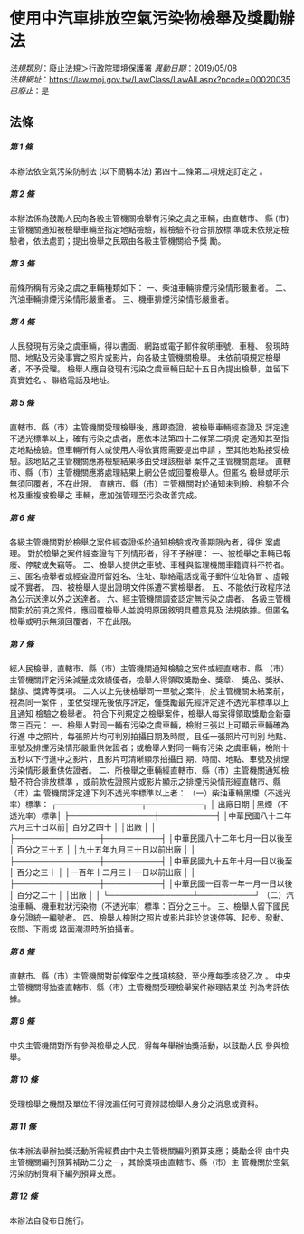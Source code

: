# 使用中汽車排放空氣污染物檢舉及獎勵辦法

*法規類別*：廢止法規＞行政院環境保護署
*異動日期*：2019/05/08  
*法規網址*：https://law.moj.gov.tw/LawClass/LawAll.aspx?pcode=O0020035
*已廢止*：是


## 法條
##### 第 1 條
本辦法依空氣污染防制法 (以下簡稱本法) 第四十二條第二項規定訂定之
。

##### 第 2 條
本辦法係為鼓勵人民向各級主管機關檢舉有污染之虞之車輛，由直轄市、
縣 (市) 主管機關通知被檢舉車輛至指定地點檢驗，經檢驗不符合排放標
準或未依規定檢驗者，依法處罰；提出檢舉之民眾由各級主管機關給予獎
勵。

##### 第 3 條
前條所稱有污染之虞之車輛種類如下：
一、柴油車輛排煙污染情形嚴重者。
二、汽油車輛排煙污染情形嚴重者。
三、機車排煙污染情形嚴重者。

##### 第 4 條
人民發現有污染之虞車輛，得以書面、網路或電子郵件敘明車號、車種、
發現時間、地點及污染事實之照片或影片，向各級主管機關檢舉。
未依前項規定檢舉者，不予受理。
檢舉人應自發現有污染之虞車輛日起十五日內提出檢舉，並留下真實姓名
、聯絡電話及地址。

##### 第 5 條
直轄市、縣（市）主管機關受理檢舉後，應即查證，被檢舉車輛經查證及
評定達不透光標準以上，確有污染之虞者，應依本法第四十二條第二項規
定通知其至指定地點檢驗。但車輛所有人或使用人得依實際需要提出申請
，至其他地點接受檢驗。該地點之主管機關應將檢驗結果移由受理該檢舉
案件之主管機關處理。
直轄市、縣（市）主管機關應將處理結果上網公告或回覆檢舉人。但匿名
檢舉或明示無須回覆者，不在此限。
直轄市、縣（市）主管機關對於通知未到檢、檢驗不合格及重複被檢舉之
車輛，應加強管理至污染改善完成。

##### 第 6 條
各級主管機關對於檢舉之案件經查證係於通知檢驗或改善期限內者，得併
案處理。
對於檢舉之案件經查證有下列情形者，得不予辦理：
一、被檢舉之車輛已報廢、停駛或失竊等。
二、檢舉人提供之車號、車種與監理機關車籍資料不符者。
三、匿名檢舉者或經查證所留姓名、住址、聯絡電話或電子郵件位址偽冒
    、虛報或不實者。
四、被檢舉人提出證明文件係遭不實檢舉者。
五、不能依行政程序法為公示送達以外之送達者。
六、經主管機關調查認定無污染之虞者。
各級主管機關對於前項之案件，應回覆檢舉人並說明原因敘明具體意見及
法規依據。但匿名檢舉或明示無須回覆者，不在此限。

##### 第 7 條
經人民檢舉，直轄市、縣（市）主管機關通知檢驗之案件或經直轄市、縣
（市）主管機關評定污染減量成效績優者，檢舉人得領取獎勵金、獎章、
獎品、獎狀、錦旗、獎牌等獎項。
二人以上先後檢舉同一車號之案件，於主管機關未結案前，視為同一案件
，並依受理先後依序評定，僅獎勵最先經評定達不透光率標準以上且通知
檢驗之檢舉者。
符合下列規定之檢舉案件，檢舉人每案得領取獎勵金新臺幣三百元：
一、檢舉人對同一輛有污染之虞車輛，檢附三張以上可顯示車輛確為行進
    中之照片，每張照片均可判別拍攝日期及時間，且任一張照片可判別
    地點、車號及排煙污染情形嚴重供佐證者；或檢舉人對同一輛有污染
    之虞車輛，檢附十五秒以下行進中之影片，且影片可清晰顯示拍攝日
    期、時間、地點、車號及排煙污染情形嚴重供佐證者。
二、所檢舉之車輛經直轄市、縣（市）主管機關通知檢驗不符合排放標準
    ，或前款佐證照片或影片顯示之排煙污染情形經直轄市、縣（市）主
    管機關評定達下列不透光率標準以上者：
（一）柴油車輛黑煙（不透光率）標準：
      ┌───────────────┬──────────┐
      │          出廠日期            │黑煙（不透光率）標準│
      ├───────────────┼──────────┤
      │中華民國八十二年六月三十日以前│    百分之四十      │
      │出廠                          │                    │
      ├───────────────┼──────────┤
      │中華民國八十二年七月一日以後至│    百分之三十五    │
      │九十五年九月三十日以前出廠    │                    │
      ├───────────────┼──────────┤
      │中華民國九十五年十月一日以後至│    百分之三十      │
      │一百年十二月三十一日以前出廠  │                    │
      ├───────────────┼──────────┤
      │中華民國一百零一年一月一日以後│    百分之二十      │
      │出廠                          │                    │
      └───────────────┴──────────┘
（二）汽油車輛、機車粒狀污染物（不透光率）標準：百分之三十。
三、檢舉人留下國民身分證統一編號者。
四、檢舉人檢附之照片或影片非於怠速停等、起步、發動、夜間、下雨或
    路面潮濕時所拍攝者。

##### 第 8 條
直轄市、縣（市）主管機關對前條案件之獎項核發，至少應每季核發乙次
。
中央主管機關得抽查直轄市、縣（市）主管機關受理檢舉案件辦理結果並
列為考評依據。

##### 第 9 條
中央主管機關對所有參與檢舉之人民，得每年舉辦抽獎活動，以鼓勵人民
參與檢舉。

##### 第 10 條
受理檢舉之機關及單位不得洩漏任何可資辨認檢舉人身分之消息或資料。

##### 第 11 條
依本辦法舉辦抽獎活動所需經費由中央主管機關編列預算支應；獎勵金得
由中央主管機關編列預算補助二分之一，其餘獎項由直轄市、縣（市）主
管機關於空氣污染防制費項下編列預算支應。

##### 第 12 條
本辦法自發布日施行。


